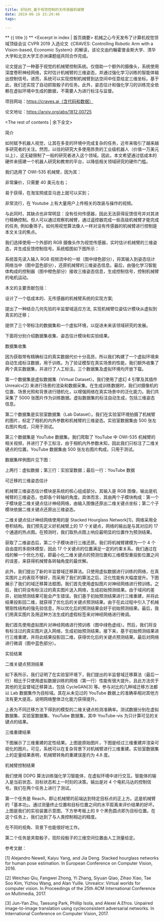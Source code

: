 ```yaml
---
title: 好玩的_基于视觉控制的无传感器机械臂
date: 2019-06-16 15:29:46
tags:

---
```

** {{ title }} ** <Excerpt in index | 首页摘要>
机械之心今天发布了计算机视觉领域顶级会议 CVPR 2019 入选论文《CRAVES: Controlling Robotic Arm with a Vision-based, Economic System》的解读，该论文由约翰霍普金斯大学、清华大学和北京大学王亦洲课题组共同合作完成。  

论文提出了一种基于视觉的机械臂控制系统。仅借助一个额外的摄像头，系统使用深度卷积神经网络，实时估计机械臂的三维姿态，并通过强化学习训练的智能体输出控制信号。进而，系统可以实现控制机械臂到达空间中任意给定三维坐标。基于此，我们还实现了自动抓取骰子的任务。此外，姿态估计和强化学习的训练完全依赖在虚拟环境中生成的数据，不需要人为进行标注与监督。

项目网站：https://craves.ai（含代码和数据）

论文地址：https://arxiv.org/abs/1812.00725

<!-- more -->
<The rest of contents | 余下全文>


简介

如何赋予机器人视觉，让其在多变的环境中完成复杂的任务，近年来吸引了越来越多研究者的关注。然而，以往的研究大多使用昂贵的工业级机器人（价值一万美元以上），这无疑限制了一般的研究者进入这个领域。因此，本文希望通过低成本的硬件来搭建一个机器人研究和教育的平台，以降低相关领域研究的硬件门槛。

我们选用了 OWI-535 机械臂，因为其：

非常廉价，只需要 40 美元左右；

易于获得，在淘宝网或亚马逊上就可以买到；

非常流行，在 Youtube 上有大量用户上传相关的改装与操作的视频。

与此同时，其缺点也非常明显：没有任何传感器，因此无法获得反馈信号并对其进行精确控制。但人可以通过观察机械臂，通过遥控器完成一些高级机械臂才能完成的任务, 例如叠筛子。如何用视觉算法像人一样对没有传感器的机械臂进行控制是本文关注的焦点。

我们选择使用一个外部的 RGB 摄像头作为视觉传感器，实时估计机械臂的三维姿态，并生成反馈控制信号。系统框图如下图所示：



系统首先读入输入 RGB 视频流中的一帧（图中绿色部分），将其输入到姿态估计网络当中（图中蓝色部分），还原机械臂的三维姿态信息。最后，由强化学习智能体构成的控制器（图中橙色部分）接收三维姿态信息，生成控制信号，控制机械臂的电机运动。

本文的主要贡献包括：

设计了一个低成本的、无传感器的机械臂系统的实现方案;

提出了一种结合几何先验的半监督域适应方法, 实现机械臂位姿估计模块从虚拟到真实的迁移；

提供了三个带标注的数据集和一个虚拟环境，以促进未来该领域研究的发展。

下面将分别介绍数据集收集、姿态估计模块和实验结果。

数据集收集

因为获取带有精确标注的真实数据代价十分高昂，所以我们构建了一个虚拟环境来自动生成标注数据，用于训练。为了验证模型在真实场景的性能，我们额外收集了两个真实数据集，并进行了人工标注。三个数据集及虚拟环境均开放下载。

第一个数据集是虚拟数据集（Virtual Dataset）。我们使用了虚幻 4 引擎及其插件 Unrealcv[2] 来进行场景的渲染和数据采集。在生成训练数据时，我们对摄像机的位置、场景光照和背景进行随机化，以增强网络在真实场景中的泛化能力。我们共采集了 5000 张图片作为训练数据。虚拟数据集的标注自动生成，包括三维姿态信息。

第二个数据集是实验室数据集（Lab Dataset）。我们在实验室环境拍摄了机械臂的图片，标定了相机的内外参数和机械臂的三维姿态。实验室数据集由 500 张左右图片构成，只用于测试。

第三个数据集是 YouTube 数据集。我们爬取了 YouTube 中 OWI-535 机械臂的相关视频，并进行了手工标注，由于相机内外参数未知，因此我们只标注了二维关键点的位置。YouTube 数据集由 500 张左右图片构成，只用于测试。

数据集样例图片见下图：



上两行：虚拟数据；第三行：实验室数据；最后一行：YouTube 数据

可迁移的三维姿态估计

机械臂三维姿态估计模块是系统的核心组成部分。其输入是 RGB 图像，输出是机械臂的三维姿态，也即各个转轴的角度。具体而言，其由两个子模块构成：第一个子模块是二维关键点估计神经网络，由输入图像还原出二维关键点坐标；第二个子模块依据二维关键点还原出三维姿态。

二维关键点估计神经网络使用的是 Stacked Hourglass Network[1]，网络采用全卷积结构。我们预先定义好机械臂上的 17 个关键点，网络的输出是与其对应的 17 个通道的热点图。在预测时，我们取热点图上响应最明显的位置作为预测结果。

获取了二维姿态后，第二个子模块进行三维还原。我们将机械臂建模为一个 4 个自由度的多刚体模型，因此 17 个关键点的位置满足一定的约束关系。我们通过在线的解一个优化方程，即最小化二维关键点的预测位置和三维模型重投影位置之间的误差，来获得机械臂各转轴角度的最优解。

此外，我们提出了新的半监督域迁移算法。只使用虚拟数据进行训练的网络，在真实图片上的表现不够好，而采用了我们的算法之后，泛化性能有大幅度提升。下图展示了我们的域迁移算法框图。我们首先使用虚拟图片对神经网络进行预训练。之后，我们将没有标注过的真实图片送入网络，生成初始预测结果。由于域间的差异，初始预测结果可能会产生错误。我们基于初始预测结果进行三维重建，并将此结果投影回二维，就获得了优化后的关键点预测结果。由于在此过程中引入了机械臂刚性结构的强先验信息，所以优化后的预测结果会好于初始预测结果。最后，我们用真实图片及用这种方法生成的虚假标签来对神经网络进行微调。



我们首先使用虚拟图片对神经网络进行预训练（图中绿色虚线）。然后，我们将没有标注过的真实图片送入网络，生成初始预测结果。接下来，基于初始预测结果进行三维重建，并将此结果投影回二维，获得优化后的关键点预测结果。最后对网络进行微调（图中蓝色部分）。

实验结果

二维关键点预测结果

如下表所示，我们证明了在实验室环境下，我们提出的半监督域迁移算法（最后一行）相比于只使用虚拟数据训练的网络（第一行）性能有很大提升。且此方法优于其他的无监督域迁移算法，包括 CycleGAN[3] 等。参与对比的几种域迁移方法都以 Lab 数据集作为目标域。其在从未见过的 YouTube 数据上的准确率相对其他方法有更大提高，说明网络整体泛化能力获得提升。

上表为不同迁移方法下得到的模型的二维关键点检测准确率。测试数据分别在虚拟数据集、实验室数据集、YouTube 数据集，其中 YouTube-vis 为只计算可见的关键点的结果。

三维重建结果

下图展示了三维重建的定性结果。上图是原始图片，下图是经过三维重建并渲染可视化的图片。可见，系统可以在复杂背景下对机械臂进行三维重建。实验室数据集上的定量结果表明，机械臂转角的重建误差约为 4.8 度。

机械臂控制结果

我们使用 DDPG 算法训练强化学习智能体，在虚拟环境中进行交互。智能体的输入是当前状态、目标状态和上一时刻的决策。输出是对 4 个电机马达的控制信号。我们在两个任务上进行了测试。

第一个任务是 Reach，即让机械臂的前端达到特定目标点的正上方。这是机械臂的「基本功」。通过测量终止位置和目标位置之间的水平距离来评价结果的好坏。上图是我们的实验装置示意图，下方参考板上的 9 个黑色圆点即为目标位置。在这个任务上，我们达到了与人类控制相近的精度。



在不同的视角、背景下也能很好地工作。



第二个任务是夹取骰子，现阶段骰子的三维空间位置由人工测量给定。



参考文献：

[1] Alejandro Newell, Kaiyu Yang, and Jia Deng. Stacked hourglass networks for human pose estimation. In European Conference on Computer Vision, 2016.

[2] Weichao Qiu, Fangwei Zhong, Yi Zhang, Siyuan Qiao, Zihao Xiao, Tae Soo Kim, Yizhou Wang, and Alan Yuille. Unrealcv: Virtual worlds for computer vision. In Proceedings of the 25th ACM International Conference on Multimedia, 2017.

[3] Jun-Yan Zhu, Taesung Park, Phillip Isola, and Alexei A.Efros. Unpaired image-to-image translation using cycleconsistent adversarial networks. In International Conference on Computer Vision, 2017.

